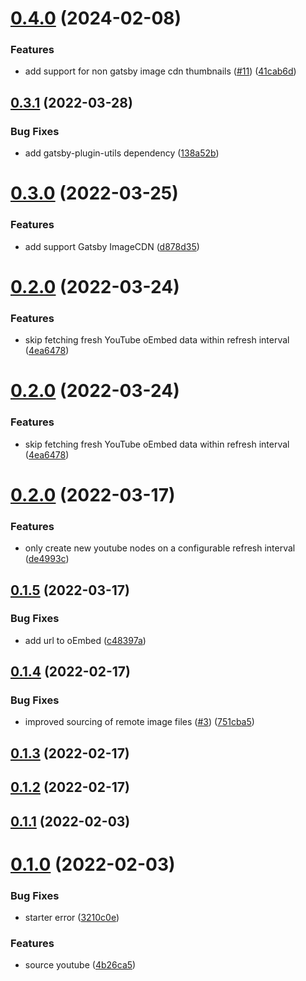 # [0.4.0](https://github.com/queen-raae/gatsby-source-youtube-oembed/compare/v0.3.1...v0.4.0) (2024-02-08)

### Features

- add support for non gatsby image cdn thumbnails ([#11](https://github.com/queen-raae/gatsby-source-youtube-oembed/issues/11)) ([41cab6d](https://github.com/queen-raae/gatsby-source-youtube-oembed/commit/41cab6d4a082ae59f68327662fb945528ff7ee7b))

## [0.3.1](https://github.com/queen-raae/gatsby-source-youtube-oembed/compare/v0.3.0...v0.3.1) (2022-03-28)

### Bug Fixes

- add gatsby-plugin-utils dependency ([138a52b](https://github.com/queen-raae/gatsby-source-youtube-oembed/commit/138a52bbc511e9bf3edc72e9563b95b368d10c1a))

# [0.3.0](https://github.com/queen-raae/gatsby-source-youtube-oembed/compare/v0.2.0...v0.3.0) (2022-03-25)

### Features

- add support Gatsby ImageCDN ([d878d35](https://github.com/queen-raae/gatsby-source-youtube-oembed/commit/d878d3502f80d267e74bbddb00312c625c4993d9))

# [0.2.0](https://github.com/queen-raae/gatsby-source-youtube-oembed/compare/v0.1.5...v0.2.0) (2022-03-24)

### Features

- skip fetching fresh YouTube oEmbed data within refresh interval ([4ea6478](https://github.com/queen-raae/gatsby-source-youtube-oembed/commit/4ea64781450ce88521fb16727c86a5b98e761dfc))

# [0.2.0](https://github.com/queen-raae/gatsby-source-youtube-oembed/compare/v0.1.5...v0.2.0) (2022-03-24)

### Features

- skip fetching fresh YouTube oEmbed data within refresh interval ([4ea6478](https://github.com/queen-raae/gatsby-source-youtube-oembed/commit/4ea64781450ce88521fb16727c86a5b98e761dfc))

# [0.2.0](https://github.com/queen-raae/gatsby-source-youtube-oembed/compare/v0.1.5...v0.2.0) (2022-03-17)

### Features

- only create new youtube nodes on a configurable refresh interval ([de4993c](https://github.com/queen-raae/gatsby-source-youtube-oembed/commit/de4993c53b40970baad0fed7b114bc31dd955223))

## [0.1.5](https://github.com/queen-raae/gatsby-source-youtube-oembed/compare/v0.1.4...v0.1.5) (2022-03-17)

### Bug Fixes

- add url to oEmbed ([c48397a](https://github.com/queen-raae/gatsby-source-youtube-oembed/commit/c48397afb93102bb0e7e99b3cca7f7f45b04e0c6))

## [0.1.4](https://github.com/queen-raae/gatsby-source-youtube-oembed/compare/v0.1.3...v0.1.4) (2022-02-17)

### Bug Fixes

- improved sourcing of remote image files ([#3](https://github.com/queen-raae/gatsby-source-youtube-oembed/issues/3)) ([751cba5](https://github.com/queen-raae/gatsby-source-youtube-oembed/commit/751cba563aac7286173645149bc3ef899e9782dc))

## [0.1.3](https://github.com/queen-raae/gatsby-source-youtube-oembed/compare/v0.1.2...v0.1.3) (2022-02-17)

## [0.1.2](https://github.com/queen-raae/gatsby-source-youtube-oembed/compare/v0.1.1...v0.1.2) (2022-02-17)

## [0.1.1](https://github.com/queen-raae/gatsby-source-youtube-oembed/compare/v0.1.0...v0.1.1) (2022-02-03)

# [0.1.0](https://github.com/queen-raae/gatsby-source-youtube-oembed/compare/v0.0.0...v0.1.0) (2022-02-03)

### Bug Fixes

- starter error ([3210c0e](https://github.com/queen-raae/gatsby-source-youtube-oembed/commit/3210c0eb1de60c475ddeeed03f3613a37c83b6ee))

### Features

- source youtube ([4b26ca5](https://github.com/queen-raae/gatsby-source-youtube-oembed/commit/4b26ca5509531cb64d416755b3f5455445f69208))

